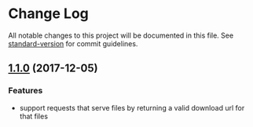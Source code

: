 # Change Log

All notable changes to this project will be documented in this file. See [standard-version](https://github.com/conventional-changelog/standard-version) for commit guidelines.

<a name="1.1.0"></a>
## [1.1.0](https://github.com/kaltura/KalturaGeneratedAPIClientsTypescript/compare/v1.0.0...v1.1.0) (2017-12-05)

### Features

* support requests that serve files by returning a valid download url for that files

